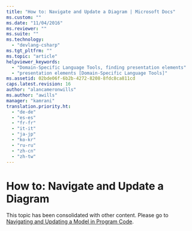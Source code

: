 ```yaml
---
title: "How to: Navigate and Update a Diagram | Microsoft Docs"
ms.custom: ""
ms.date: "11/04/2016"
ms.reviewer: ""
ms.suite: ""
ms.technology: 
  - "devlang-csharp"
ms.tgt_pltfrm: ""
ms.topic: "article"
helpviewer_keywords: 
  - "Domain-Specific Language Tools, finding presentation elements"
  - "presentation elements [Domain-Specific Language Tools]"
ms.assetid: 02bde06f-6b2b-4272-8208-8fdc8ca811cd
caps.latest.revision: 16
author: "alancameronwills"
ms.author: "awills"
manager: "kamrani"
translation.priority.ht: 
  - "de-de"
  - "es-es"
  - "fr-fr"
  - "it-it"
  - "ja-jp"
  - "ko-kr"
  - "ru-ru"
  - "zh-cn"
  - "zh-tw"
---
```

# How to: Navigate and Update a Diagram
This topic has been consolidated with other content. Please go to [Navigating and Updating a Model in Program Code](../modeling/navigating-and-updating-a-model-in-program-code.md).